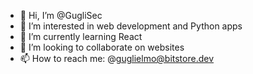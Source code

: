 - 👋 Hi, I’m @GugliSec
- 👀 I’m interested in web development and Python apps
- 🌱 I’m currently learning React
- 💞️ I’m looking to collaborate on websites
- 📫 How to reach me: @guglielmo@bitstore.dev

<!---
GugliSec/GugliSec is a ✨ special ✨ repository because its `README.md` (this file) appears on your GitHub profile.
You can click the Preview link to take a look at your changes.
--->
